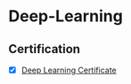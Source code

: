 # Deep-Learning


## Certification
- [x] [Deep Learning Certificate](https://d34lllqo5jm5il.cloudfront.net/en/verify/81545728635782?ref=email)
